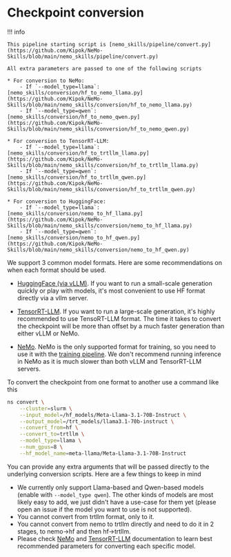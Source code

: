 # Checkpoint conversion

!!! info

    This pipeline starting script is [nemo_skills/pipeline/convert.py](https://github.com/Kipok/NeMo-Skills/blob/main/nemo_skills/pipeline/convert.py)

    All extra parameters are passed to one of the following scripts

    * For conversion to NeMo:
        - If `--model_type=llama`: [nemo_skills/conversion/hf_to_nemo_llama.py](https://github.com/Kipok/NeMo-Skills/blob/main/nemo_skills/conversion/hf_to_nemo_llama.py)
        - If `--model_type=qwen`: [nemo_skills/conversion/hf_to_nemo_qwen.py](https://github.com/Kipok/NeMo-Skills/blob/main/nemo_skills/conversion/hf_to_nemo_qwen.py)

    * For conversion to TensorRT-LLM:
        - If `--model_type=llama`: [nemo_skills/conversion/hf_to_trtllm_llama.py](https://github.com/Kipok/NeMo-Skills/blob/main/nemo_skills/conversion/hf_to_trtllm_llama.py)
        - If `--model_type=qwen`: [nemo_skills/conversion/hf_to_trtllm_qwen.py](https://github.com/Kipok/NeMo-Skills/blob/main/nemo_skills/conversion/hf_to_trtllm_qwen.py)

    * For conversion to HuggingFace:
        - If `--model_type=llama`: [nemo_skills/conversion/nemo_to_hf_llama.py](https://github.com/Kipok/NeMo-Skills/blob/main/nemo_skills/conversion/nemo_to_hf_llama.py)
        - If `--model_type=qwen`: [nemo_skills/conversion/nemo_to_hf_qwen.py](https://github.com/Kipok/NeMo-Skills/blob/main/nemo_skills/conversion/nemo_to_hf_qwen.py)


We support 3 common model formats. Here are some recommendations on when each format should be used.

- [HuggingFace (via vLLM)](https://github.com/vllm-project/vllm).
  If you want to run a small-scale generation quickly
  or play with models, it's most convenient to use HF format directly via a vllm server.

- [TensorRT-LLM](https://github.com/NVIDIA/TensorRT-LLM).
  If you want to run a large-scale generation, it's highly recommended to use TensoRT-LLM format.
  The time it takes to convert the checkpoint will be more than offset by a much faster generation
  than either vLLM or NeMo.

- [NeMo](https://github.com/NVIDIA/NeMo).
  NeMo is the only supported format for training, so you need to use it with the
  [training pipeline](training.md). We don't recommend running inference in NeMo
  as it is much slower than both vLLM and TensorRT-LLM servers.

To convert the checkpoint from one format to another use a command like this

```bash
ns convert \
    --cluster=slurm \
    --input_model=/hf_models/Meta-Llama-3.1-70B-Instruct \
    --output_model=/trt_models/llama3.1-70b-instruct \
    --convert_from=hf \
    --convert_to=trtllm \
    --model_type=llama \
    --num_gpus=8 \
    --hf_model_name=meta-llama/Meta-Llama-3.1-70B-Instruct
```

You can provide any extra arguments that will be passed directly to the underlying conversion scripts.
Here are a few things to keep in mind

- We currently only support Llama-based and Qwen-based models (enable with `--model_type qwen`). The other kinds
  of models are most likely easy to add, we just didn't have a use-case for them yet (please open an issue if the
  model you want to use is not supported).
- You cannot convert from trtllm format, only to it.
- You cannot convert from nemo to trtllm directly and need to do it in 2 stages, to nemo->hf and then hf->trtllm.
- Please check [NeMo](https://github.com/NVIDIA/NeMo) and [TensorRT-LLM](https://github.com/NVIDIA/TensorRT-LLM)
  documentation to learn best recommended parameters for converting each specific model.
